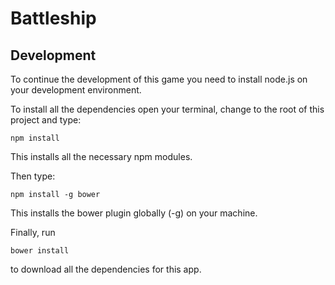 # Battleship

## Development

To continue the development of this game you need to install node.js on your development environment.

To install all the dependencies open your terminal, change to the root of this project and type:

```
npm install
```

This installs all the necessary npm modules.

Then type:

```
npm install -g bower
```

This installs the bower plugin globally (-g) on your machine.

Finally, run

```
bower install
```

to download all the dependencies for this app.